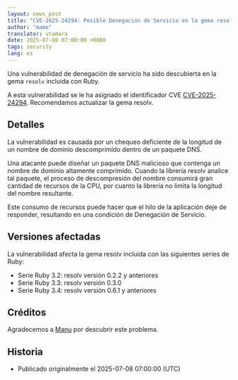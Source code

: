 ```yaml
---
layout: news_post
title: "CVE-2025-24294: Posible Denegación de Servicio en la gema resolv"
author: "mame"
translator: vtamara
date: 2025-07-08 07:00:00 +0000
tags: security
lang: es
---
```


Una vulnerabilidad de denegación de servicio ha sido descubierta en la
gema `resolv` incluida con Ruby.

A esta vulnerabilidad se le ha asignado el identificador CVE
[CVE-2025-24294].
Recomendamos actualizar la gema resolv.

## Detalles

La vulnerabilidad es causada por un chequeo deficiente de la longitud
de un nombre de dominio descomprimido dentro de un paquete DNS.

Una atacante puede diseñar un paquete DNS malicioso que contenga
un nombre de dominio altamente comprimido.
Cuando la librería resolv analice tal paquete, el proceso de
descompresión del nombre consumirá gran cantidad de recursos
de la CPU, por cuanto la librería no limita la longitud del
nombre resultante.

Este consumo de recursos puede hacer que el hilo de la aplicación
deje de responder, resultando en una condición de Denegación
de Servicio.

## Versiones afectadas

La vulnerabilidad afecta la gema resolv incluida con las siguientes series
de Ruby:

* Serie Ruby 3.2: resolv versión 0.2.2 y anteriores
* Serie Ruby 3.3: resolv versión 0.3.0
* Serie Ruby 3.4: resolv versión 0.6.1 y anteriores

## Créditos

Agradecemos a [Manu] por descubrir este problema.

## Historia

* Publicado originalmente el 2025-07-08 07:00:00 (UTC)

[CVE-2025-24294]: https://www.cve.org/CVERecord?id=CVE-2025-24294
[Manu]: https://hackerone.com/manun
